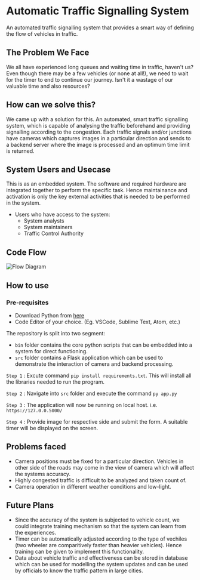 # Automatic Traffic Signalling System

An automated traffic signalling system that provides a smart way of defining the flow of vehicles in traffic.

## The Problem We Face

We all have experienced long queues and waiting time in traffic, haven't us? Even though there may be a few vehicles (or none at all!), we need to wait for the timer to end to continue our journey. Isn't it a wastage of our valuable time and also resources?

## How can we solve this?

We came up with a solution for this. An automated, smart traffic signalling system, which is capable of analysing the traffic beforehand and providing signalling according to the congestion. Each traffic signals and/or junctions have cameras which captures images in a particular direction and sends to a backend server where the image is processed and an optimum time limit is returned.

## System Users and Usecase

This is as an embedded system. The software and required hardware are integrated together to perform the specific task. Hence maintainance and activation is only the key external activities that is needed to be performed in the system.

- Users who have access to the system:
    - System analysts
    - System maintainers
    - Traffic Control Authority

## Code Flow

![Flow Diagram](https://github.com/snehakumares/2021_IBM_Code_Challenge_AutomaticTrafficSystem/blob/main/images/flow.png)

## How to use

### Pre-requisites
- Download Python from [here](https://www.python.org/downloads/)
- Code Editor of your choice. (Eg. VSCode, Sublime Text, Atom, etc.)

The repository is split into two segment:
- `bin` folder contains the core python scripts that can be embedded into a system for direct functioning.
- `src` folder contains a Flask application which can be used to demonstrate the interaction of camera and backend processing.

`Step 1` : Excute command ```pip install requirements.txt```. This will install all the libraries needed to run the program.

`Step 2` : Navigate into `src` folder and execute the command `py app.py`

`Step 3` : The application will now be running on local host. i.e. `https://127.0.0.5000/`

`Step 4` : Provide image for respective side and submit the form. A suitable timer will be displayed on the screen.

## Problems faced
- Camera positions must be fixed for a particular direction. Vehicles in other side of the roads may come in the view of camera which will affect the systems accuracy.
- Highly congested traffic is difficult to be analyzed and taken count of.
- Camera operation in different weather conditions and low-light.

## Future Plans
- Since the accuracy of the system is subjected to vehicle count, we could integrate training mechanism so that the system can learn from the experiences.
- Timer can be automatically adjusted according to the type of vechiles (two wheeler are comparitively faster than heavier vehicles). Hence training can be given to implement this functionality.
- Data about vehicle traffic and effectiveness can be stored in database which can be used for modelling the system updates and can be used by officials to know the traffic pattern in large cities.